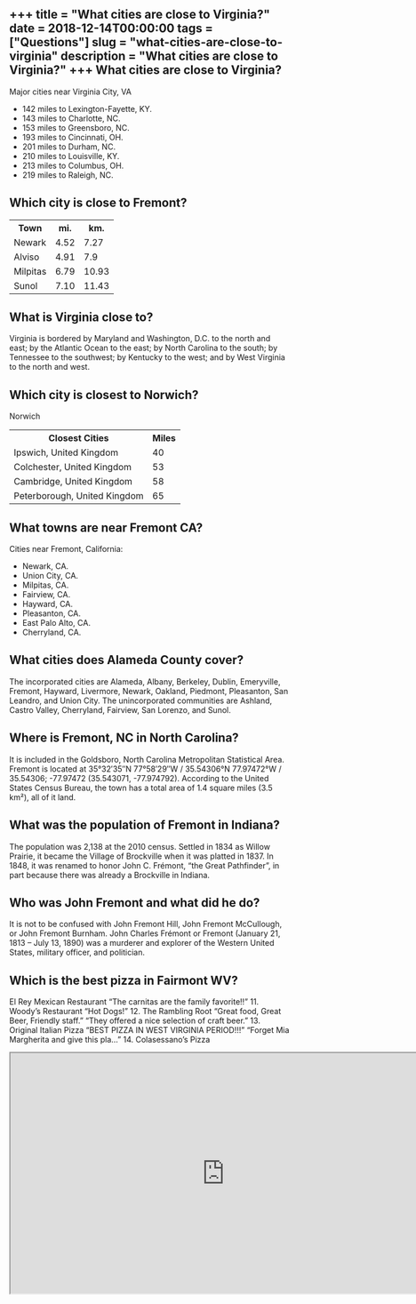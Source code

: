 +++
title = "What cities are close to Virginia?"
date = 2018-12-14T00:00:00
tags = ["Questions"]
slug = "what-cities-are-close-to-virginia"
description = "What cities are close to Virginia?"
+++
What cities are close to Virginia?
----------------------------------

Major cities near Virginia City, VA

- 142 miles to Lexington-Fayette, KY.
- 143 miles to Charlotte, NC.
- 153 miles to Greensboro, NC.
- 193 miles to Cincinnati, OH.
- 201 miles to Durham, NC.
- 210 miles to Louisville, KY.
- 213 miles to Columbus, OH.
- 219 miles to Raleigh, NC.

Which city is close to Fremont?
-------------------------------

<table><tr><th>Town</th><th>mi.</th><th>km.</th></tr><tr><td>Newark</td><td>4.52</td><td>7.27</td></tr><tr><td>Alviso</td><td>4.91</td><td>7.9</td></tr><tr><td>Milpitas</td><td>6.79</td><td>10.93</td></tr><tr><td>Sunol</td><td>7.10</td><td>11.43</td></tr></table>

What is Virginia close to?
--------------------------

Virginia is bordered by Maryland and Washington, D.C. to the north and east; by the Atlantic Ocean to the east; by North Carolina to the south; by Tennessee to the southwest; by Kentucky to the west; and by West Virginia to the north and west.

Which city is closest to Norwich?
---------------------------------

Norwich

<table><tr><th>Closest Cities</th><th>Miles</th></tr><tr><td>Ipswich, United Kingdom</td><td>40</td></tr><tr><td>Colchester, United Kingdom</td><td>53</td></tr><tr><td>Cambridge, United Kingdom</td><td>58</td></tr><tr><td>Peterborough, United Kingdom</td><td>65</td></tr></table>

What towns are near Fremont CA?
-------------------------------

Cities near Fremont, California:

- Newark, CA.
- Union City, CA.
- Milpitas, CA.
- Fairview, CA.
- Hayward, CA.
- Pleasanton, CA.
- East Palo Alto, CA.
- Cherryland, CA.

What cities does Alameda County cover?
--------------------------------------

The incorporated cities are Alameda, Albany, Berkeley, Dublin, Emeryville, Fremont, Hayward, Livermore, Newark, Oakland, Piedmont, Pleasanton, San Leandro, and Union City. The unincorporated communities are Ashland, Castro Valley, Cherryland, Fairview, San Lorenzo, and Sunol.

Where is Fremont, NC in North Carolina?
---------------------------------------

It is included in the Goldsboro, North Carolina Metropolitan Statistical Area. Fremont is located at 35°32′35″N 77°58′29″W / 35.54306°N 77.97472°W / 35.54306; -77.97472 (35.543071, -77.974792). According to the United States Census Bureau, the town has a total area of 1.4 square miles (3.5 km²), all of it land.

What was the population of Fremont in Indiana?
----------------------------------------------

The population was 2,138 at the 2010 census. Settled in 1834 as Willow Prairie, it became the Village of Brockville when it was platted in 1837. In 1848, it was renamed to honor John C. Frémont, “the Great Pathfinder”, in part because there was already a Brockville in Indiana.

Who was John Fremont and what did he do?
----------------------------------------

It is not to be confused with John Fremont Hill, John Fremont McCullough, or John Fremont Burnham. John Charles Frémont or Fremont (January 21, 1813 – July 13, 1890) was a murderer and explorer of the Western United States, military officer, and politician.

Which is the best pizza in Fairmont WV?
---------------------------------------

El Rey Mexican Restaurant “The carnitas are the family favorite!!” 11. Woody’s Restaurant “Hot Dogs!” 12. The Rambling Root “Great food, Great Beer, Friendly staff.” “They offered a nice selection of craft beer.” 13. Original Italian Pizza “BEST PIZZA IN WEST VIRGINIA PERIOD!!!” “Forget Mia Margherita and give this pla…” 14. Colasessano’s Pizza

<iframe allow="accelerometer; autoplay; clipboard-write; encrypted-media; gyroscope; picture-in-picture" allowfullscreen="" class="__youtube_prefs__  epyt-is-override  no-lazyload" data-no-lazy="1" data-origheight="433" data-origwidth="770" data-skipgform_ajax_framebjll="" height="433" id="_ytid_40542" loading="lazy" src="https://www.youtube.com/embed/hFY0qF4MDGk?enablejsapi=1&autoplay=0&cc_load_policy=0&cc_lang_pref=&iv_load_policy=1&loop=0&modestbranding=0&rel=1&fs=1&playsinline=0&autohide=2&theme=dark&color=red&controls=1&" title="YouTube player" width="770"></iframe>